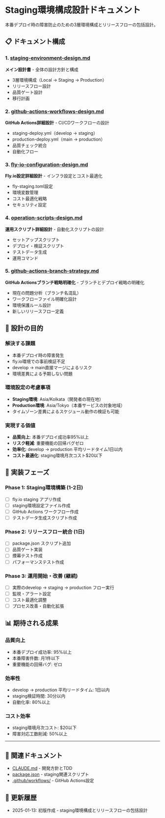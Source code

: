 # Staging環境構成設計ドキュメント

本番デプロイ時の障害防止のための3層環境構成とリリースフローの包括設計。

## 📋 ドキュメント構成

### 1. [staging-environment-design.md](./staging-environment-design.md)
**メイン設計書** - 全体の設計方針と構成
- 3層環境構成（Local → Staging → Production）
- リリースフロー設計
- 品質ゲート設計
- 移行計画

### 2. [github-actions-workflows-design.md](./github-actions-workflows-design.md)
**GitHub Actions詳細設計** - CI/CDワークフローの設計
- staging-deploy.yml（develop → staging）
- production-deploy.yml（main → production）
- 品質チェック統合
- 自動化フロー

### 3. [fly-io-configuration-design.md](./fly-io-configuration-design.md)
**Fly.io設定詳細設計** - インフラ設定とコスト最適化
- fly-staging.toml設定
- 環境変数管理
- コスト最適化戦略
- セキュリティ設定

### 4. [operation-scripts-design.md](./operation-scripts-design.md)
**運用スクリプト詳細設計** - 自動化スクリプトの設計
- セットアップスクリプト
- デプロイ・検証スクリプト
- テストデータ生成
- 運用コマンド

### 5. [github-actions-branch-strategy.md](./github-actions-branch-strategy.md)
**GitHub Actionsブランチ戦略明確化** - ブランチとデプロイ戦略の明確化
- 現在の問題分析（ブランチ名混乱）
- ワークフローファイル明確化設計
- 環境保護ルール設計
- 新しいリリースフロー定義

## 🎯 設計の目的

### 解決する課題
- 本番デプロイ時の障害発生
- fly.io環境での事前検証不足
- develop → main直接マージによるリスク
- 環境差異による予期しない問題

### 環境設定の考慮事項
- **Staging環境**: Asia/Kolkata（開発者の現在地）
- **Production環境**: Asia/Tokyo（本番サービスの対象地域）
- タイムゾーン差異によるスケジュール動作の検証も可能

### 実現する価値
- **品質向上**: 本番デプロイ成功率95%以上
- **リスク軽減**: 重要機能の回帰バグゼロ
- **効率化**: develop → production 平均リードタイム1日以内
- **コスト最適化**: staging環境月次コスト$20以下

## 🚀 実装フェーズ

### Phase 1: Staging環境構築 (1-2日)
- [ ] fly.io staging アプリ作成
- [ ] staging環境設定ファイル作成
- [ ] GitHub Actions ワークフロー作成
- [ ] テストデータ生成スクリプト作成

### Phase 2: リリースフロー統合 (1日)
- [ ] package.json スクリプト追加
- [ ] 品質ゲート実装
- [ ] 煙幕テスト作成
- [ ] パフォーマンステスト作成

### Phase 3: 運用開始・改善 (継続)
- [ ] 実際のdevelop → staging → production フロー実行
- [ ] 監視・アラート設定
- [ ] コスト最適化調整
- [ ] プロセス改善・自動化拡張

## 📊 期待される成果

### 品質向上
- 本番デプロイ成功率: 95%以上
- 本番障害件数: 月1件以下
- 重要機能の回帰バグ: ゼロ

### 効率性
- develop → production 平均リードタイム: 1日以内
- staging検証時間: 30分以内
- 自動化率: 80%以上

### コスト効率
- staging環境月次コスト: $20以下
- 障害対応工数削減: 50%以上

---

## 🔗 関連ドキュメント

- [CLAUDE.md](../../CLAUDE.md) - 開発方針とTDD
- [package.json](../../package.json) - staging関連スクリプト
- [.github/workflows/](../../.github/workflows/) - GitHub Actions設定

## 📝 更新履歴

- 2025-01-13: 初版作成 - staging環境構成とリリースフローの包括設計